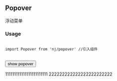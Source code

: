 ## Popover

浮动菜单

### Usage
<pre><code class="language-javascript">
import Popover from 'nj/popover' //引入组件
</code>
</pre>


<style>
    .pop-menu a{display:block;padding:8px 25px;color:#333;border-bottom:1px solid #ddd;}
</style>
<button id="demo-popover-button">show popover</button>

111111111111111111111111
222222222222222222222222
<div id="demo-popover-wrap"></div>


<style>
    .nj-popover-nearby{color:red;}
</style>